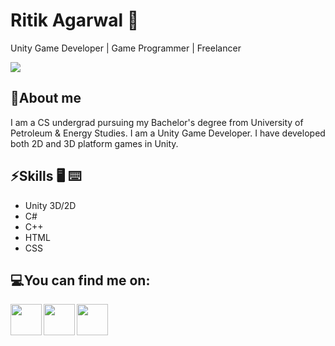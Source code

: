 # Ritik Agarwal 🙂

Unity Game Developer | Game Programmer | Freelancer

![](https://github-readme-stats.vercel.app/api?username=Ritik210&show_icons=true&line_height=30)

## 🧐About me

I am a CS undergrad pursuing my Bachelor's degree from University of Petroleum & Energy Studies. I am a Unity Game Developer. I have developed both 2D and 3D platform games in Unity.

## ⚡Skills :desktop_computer: :keyboard:

* Unity 3D/2D
* C#
* C++
* HTML
* CSS

## 💻You can find me on:

<a href="https://www.linkedin.com/in/ritik-agarwal-860203191/">
  <img align="left" width="50px" src="https://img.icons8.com/cute-clipart/64/000000/linkedin.png" />
</a>

<a href = "mailto: hritikagarwal50@gmail.com">
  <img align="left" width="50px" src="https://img.icons8.com/plasticine/2x/gmail.png" />
</a>
<a href="https://www.youtube.com/watch?v=dXM8TOrxYUg&list=PLRAs4cbD68uxF9zwSN5rWaIeZKj3oFMO0">
  <img align="left" width="50px" src="https://img.icons8.com/fluent/48/000000/youtube-play.png" />
</a>





<!--
**Ritik210/Ritik210** is a ✨ _special_ ✨ repository because its `README.md` (this file) appears on your GitHub profile.

Here are some ideas to get you started:

- 🔭 I’m currently working on ...
- 🌱 I’m currently learning ...
- 👯 I’m looking to collaborate on ...
- 🤔 I’m looking for help with ...
- 💬 Ask me about ...
- 📫 How to reach me: ...
- 😄 Pronouns: ...
- ⚡ Fun fact: ...
-->
